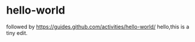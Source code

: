 # hello-world
followed by https://guides.github.com/activities/hello-world/
hello,this is a tiny edit.

